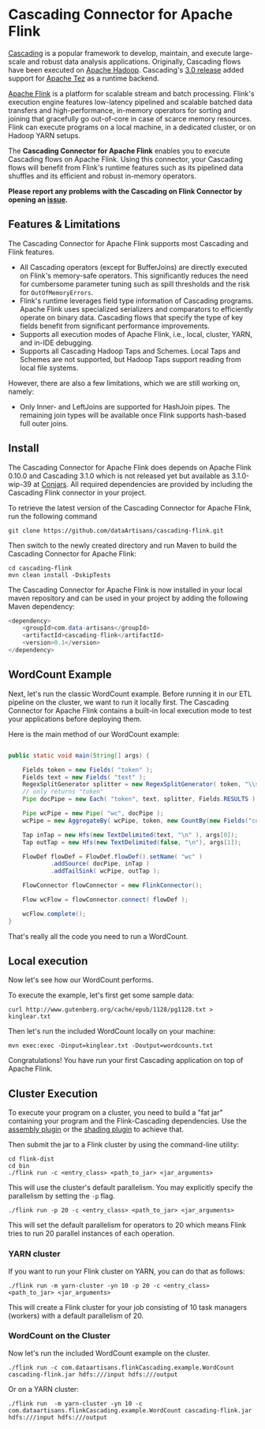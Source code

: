 # Cascading Connector for Apache Flink

[Cascading](http://www.cascading.org/projects/cascading) is a popular framework to develop, maintain, and execute large-scale and robust data analysis applications. Originally, Cascading flows have been executed on [Apache Hadoop](http://hadoop.apache.org). Cascading's [3.0 release](http://www.cascading.org/2015/06/08/cascading-3-0-release) added support for [Apache Tez](http://tez.apache.org) as a runtime backend.

[Apache Flink](http://flink.apache.org) is a platform for scalable stream and batch processing. Flink's execution engine features low-latency pipelined and scalable batched data transfers and high-performance, in-memory operators for sorting and joining that gracefully go out-of-core in case of scarce memory resources. Flink can execute programs on a local machine, in a dedicated cluster, or on Hadoop YARN setups.

The **Cascading Connector for Apache Flink** enables you to execute Cascading flows on Apache Flink. Using this connector, your Cascading flows will benefit from Flink's runtime features such as its pipelined data shuffles and its efficient and robust in-memory operators.

**Please report any problems with the Cascading on Flink Connector by opening an [issue](https://github.com/dataArtisans/cascading-flink/issues).**

## Features & Limitations ##

The Cascading Connector for Apache Flink supports most Cascading and Flink features. 

- All Cascading operators (except for BufferJoins) are directly executed on Flink's memory-safe operators. This significantly reduces the need for cumbersome parameter tuning such as spill thresholds and the risk for `OutOfMemoryErrors`.
- Flink's runtime leverages field type information of Cascading programs. Apache Flink uses specialized serializers and comparators to efficiently operate on binary data. Cascading flows that specify the type of key fields benefit from significant performance improvements.
- Supports all execution modes of Apache Flink, i.e., local, cluster, YARN, and in-IDE debugging.
- Supports all Cascading Hadoop Taps and Schemes. Local Taps and Schemes are not supported, but Hadoop Taps support reading from local file systems.

However, there are also a few limitations, which we are still working on, namely:

- Only Inner- and LeftJoins are supported for HashJoin pipes. The remaining join types will be available once Flink supports hash-based full outer joins.

## Install ##

The Cascading Connector for Apache Flink does depends on Apache Flink 0.10.0 and Cascading 3.1.0 which is not released yet but available as 3.1.0-wip-39 at [Conjars](http://conjars.org/). All required dependencies are provided by including the Cascading Flink connector in your project.

To retrieve the latest version of the Cascading Connector for Apache Flink, run the following command

    git clone https://github.com/dataArtisans/cascading-flink.git

Then switch to the newly created directory and run Maven to build the Cascading Connector for Apache Flink:

    cd cascading-flink
    mvn clean install -DskipTests

The Cascading Connector for Apache Flink is now installed in your local maven repository and can be used in your project by adding the following Maven dependency:

```java
<dependency>
    <groupId>com.data-artisans</groupId>
    <artifactId>cascading-flink</artifactId>
    <version>0.1</version>
</dependency>
```

## WordCount Example

Next, let's run the classic WordCount example. Before running it in our ETL pipeline on the cluster,
we want to run it locally first. The Cascading Connector for Apache Flink contains a built-in local execution mode to test
your applications before deploying them.

Here is the main method of our WordCount example:

```java

public static void main(String[] args) {

    Fields token = new Fields( "token" );
    Fields text = new Fields( "text" );
    RegexSplitGenerator splitter = new RegexSplitGenerator( token, "\\s+" );
    // only returns "token"
    Pipe docPipe = new Each( "token", text, splitter, Fields.RESULTS );

    Pipe wcPipe = new Pipe( "wc", docPipe );
    wcPipe = new AggregateBy( wcPipe, token, new CountBy(new Fields("count")));

    Tap inTap = new Hfs(new TextDelimited(text, "\n" ), args[0]);
    Tap outTap = new Hfs(new TextDelimited(false, "\n"), args[1]);

    FlowDef flowDef = FlowDef.flowDef().setName( "wc" )
            .addSource( docPipe, inTap )
            .addTailSink( wcPipe, outTap );

    FlowConnector flowConnector = new FlinkConnector();

	Flow wcFlow = flowConnector.connect( flowDef );

    wcFlow.complete();
}
```

That's really all the code you need to run a WordCount.

## Local execution

Now let's see how our WordCount performs.

To execute the example, let's first get some sample data:

    curl http://www.gutenberg.org/cache/epub/1128/pg1128.txt > kinglear.txt

Then let's run the included WordCount locally on your machine:

    mvn exec:exec -Dinput=kinglear.txt -Doutput=wordcounts.txt

Congratulations! You have run your first Cascading application on top of Apache Flink.

## Cluster Execution

To execute your program on a cluster, you need to build a "fat jar" containing your program and the
Flink-Cascading dependencies. Use the [assembly plugin](http://maven.apache.org/plugins/maven-assembly-plugin/)
or the [shading plugin](https://maven.apache.org/plugins/maven-shade-plugin/) to achieve that.

Then submit the jar to a Flink cluster by using the command-line utility:

    cd flink-dist
    cd bin
    ./flink run -c <entry_class> <path_to_jar> <jar_arguments>
 
 This will use the cluster's default parallelism. You may explicitly specify the parallelism by 
 setting the `-p` flag.
 
    ./flink run -p 20 -c <entry_class> <path_to_jar> <jar_arguments>
    
This will set the default parallelism for operators to 20 which means Flink tries to run 20 parallel
instances of each operation.

### YARN cluster

If you want to run your Flink cluster on YARN, you can do that as follows:

    ./flink run -m yarn-cluster -yn 10 -p 20 -c <entry_class> <path_to_jar> <jar_arguments>

This will create a Flink cluster for your job consisting of 10 task managers (workers) with a default 
parallelism of 20.

### WordCount on the Cluster

Now let's run the included WordCount example on the cluster.

    ./flink run -c com.dataartisans.flinkCascading.example.WordCount cascading-flink.jar hdfs:///input hdfs:///output

Or on a YARN cluster:

    ./flink run  -m yarn-cluster -yn 10 -c com.dataartisans.flinkCascading.example.WordCount cascading-flink.jar hdfs:///input hdfs:///output
